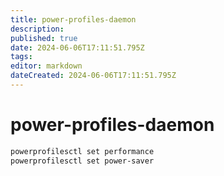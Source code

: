 ```yaml
---
title: power-profiles-daemon
description: 
published: true
date: 2024-06-06T17:11:51.795Z
tags: 
editor: markdown
dateCreated: 2024-06-06T17:11:51.795Z
---
```


# power-profiles-daemon

```bash
powerprofilesctl set performance
powerprofilesctl set power-saver
```
